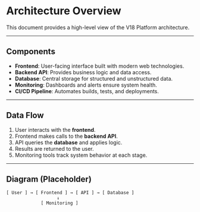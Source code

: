 # Architecture Overview

This document provides a high-level view of the V18 Platform architecture.

---

## Components

- **Frontend**: User-facing interface built with modern web technologies.
- **Backend API**: Provides business logic and data access.
- **Database**: Central storage for structured and unstructured data.
- **Monitoring**: Dashboards and alerts ensure system health.
- **CI/CD Pipeline**: Automates builds, tests, and deployments.

---

## Data Flow

1. User interacts with the **frontend**.
2. Frontend makes calls to the **backend API**.
3. API queries the **database** and applies logic.
4. Results are returned to the user.
5. Monitoring tools track system behavior at each stage.

---

## Diagram (Placeholder)

```text
[ User ] → [ Frontend ] → [ API ] → [ Database ]
                   ↓
             [ Monitoring ]
